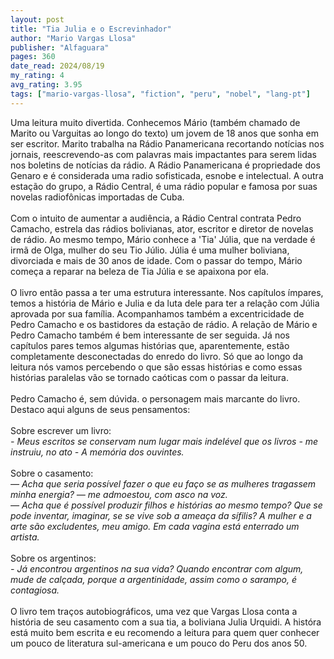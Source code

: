 ```yaml
---
layout: post
title: "Tia Julia e o Escrevinhador"
author: "Mario Vargas Llosa"
publisher: "Alfaguara"
pages: 360
date_read: 2024/08/19
my_rating: 4
avg_rating: 3.95
tags: ["mario-vargas-llosa", "fiction", "peru", "nobel", "lang-pt"]
---
```


Uma leitura muito divertida. Conhecemos Mário (também chamado de Marito ou Varguitas ao longo do texto) um jovem de 18 anos que sonha em ser escritor. Marito trabalha na Rádio Panamericana recortando notícias nos jornais, reescrevendo-as com palavras mais impactantes para serem lidas nos boletins de notícias da rádio. A Rádio Panamericana é propriedade dos Genaro e é considerada uma radio sofisticada, esnobe e intelectual. A outra estação do grupo, a Rádio Central, é uma rádio popular e famosa por suas novelas radiofônicas importadas de Cuba. <br/><br/>Com o intuito de aumentar a audiência, a Rádio Central contrata Pedro Camacho, estrela das rádios bolivianas, ator, escritor e diretor de novelas de rádio. Ao mesmo tempo, Mário conhece a 'Tia' Júlia, que na verdade é irmã de Olga, mulher do seu Tio Júlio. Júlia é uma mulher boliviana, divorciada e mais de 30 anos de idade. Com o passar do tempo, Mário começa a reparar na beleza de Tia Júlia e se apaixona por ela. <br/><br/>O livro então passa a ter uma estrutura interessante. Nos capítulos ímpares, temos a história de Mário e Julia e da luta dele para ter a relação com Júlia aprovada por sua família. Acompanhamos também a excentricidade de Pedro Camacho e os bastidores da estação de rádio. A relação de Mário e Pedro Camacho também é bem interessante de ser seguida. Já nos capítulos pares temos algumas histórias que, aparentemente, estão completamente desconectadas do enredo do livro. Só que ao longo da leitura nós vamos percebendo o que são essas histórias e como essas histórias paralelas vão se tornado caóticas com o passar da leitura. <br/><br/>Pedro Camacho é, sem dúvida. o personagem mais marcante do livro. Destaco aqui alguns de seus pensamentos:<br/><br/>Sobre escrever um livro:<br/><i> - Meus escritos se conservam num lugar mais indelével que os livros - me instruiu, no ato - A memória dos ouvintes. </i><br/><br/>Sobre o casamento:<br/><i> — Acha que seria possível fazer o que eu faço se as mulheres tragassem minha energia? — me admoestou, com asco na voz.<br/>— Acha que é possível produzir filhos e histórias ao mesmo tempo? Que se pode inventar, imaginar, se se vive sob a ameaça da sífilis? A mulher e a arte são excludentes, meu amigo. Em cada vagina está enterrado um artista. </i><br/><br/>Sobre os argentinos:<br/><i>  - Já encontrou argentinos na sua vida? Quando encontrar com algum, mude de calçada, porque a argentinidade, assim como o sarampo, é contagiosa. </i><br/><br/>O livro tem traços autobiográficos, uma vez que Vargas Llosa conta a história de seu casamento com a sua tia, a boliviana Julia Urquidi. A históra está muito bem escrita e eu recomendo a leitura para quem quer conhecer um pouco de literatura sul-americana e um pouco do Peru dos anos 50.

